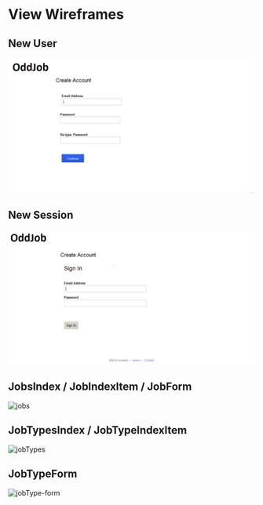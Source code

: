 # View Wireframes

## New User
![new-user]

## New Session
![new-session]

## JobsIndex / JobIndexItem / JobForm
![jobs]

## JobTypesIndex / JobTypeIndexItem
![jobTypes]

## JobTypeForm
![jobType-form]

[new-user]: ./wireframes/new_user.png
[new-session]: ./wireframes/new_session.png
[jobs]: ./wireframes/root_jobs.png
[jobTypes]: ./wireframes/root_jobTypes.png
[jobType-form]: ./wireframes/jobType_form.png
